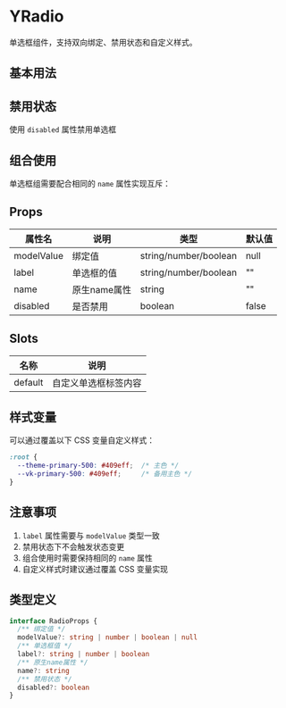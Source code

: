 # YRadio

单选框组件，支持双向绑定、禁用状态和自定义样式。

## 基本用法

<demo vue="./Radio_1.vue" />

## 禁用状态

使用 `disabled` 属性禁用单选框

<demo vue="./Radio_2.vue" />

## 组合使用

单选框组需要配合相同的 `name` 属性实现互斥：

<demo vue="./Radio_3.vue" />

## Props

| 属性名       | 说明                     | 类型               | 默认值   |
|--------------|--------------------------|--------------------|----------|
| modelValue   | 绑定值                   | string/number/boolean | null     |
| label        | 单选框的值               | string/number/boolean | ""       |
| name         | 原生name属性             | string             | ""       |
| disabled     | 是否禁用                 | boolean            | false    |

## Slots

| 名称    | 说明                     |
|---------|--------------------------|
| default | 自定义单选框标签内容     |

## 样式变量

可以通过覆盖以下 CSS 变量自定义样式：

```css
:root {
  --theme-primary-500: #409eff;  /* 主色 */
  --vk-primary-500: #409eff;     /* 备用主色 */
}
```

## 注意事项

1. `label` 属性需要与 `modelValue` 类型一致
2. 禁用状态下不会触发状态变更
3. 组合使用时需要保持相同的 `name` 属性
4. 自定义样式时建议通过覆盖 CSS 变量实现

## 类型定义

```ts
interface RadioProps {
  /** 绑定值 */
  modelValue?: string | number | boolean | null
  /** 单选框值 */
  label?: string | number | boolean
  /** 原生name属性 */
  name?: string
  /** 禁用状态 */
  disabled?: boolean
}
```